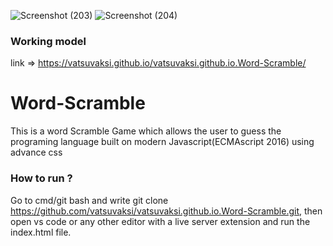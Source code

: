 ![Screenshot (203)](https://user-images.githubusercontent.com/62776100/96599556-ae9d9e80-130d-11eb-9fa9-844a4206c487.png)
![Screenshot (204)](https://user-images.githubusercontent.com/62776100/96599564-b0676200-130d-11eb-9d27-84beb0d8911e.png)


### Working model
link => https://vatsuvaksi.github.io/vatsuvaksi.github.io.Word-Scramble/
# Word-Scramble
This is a word Scramble Game which allows the user to guess the programing language built on modern Javascript(ECMAscript 2016) using advance css 
### How to run ?
Go to cmd/git bash and write git clone https://github.com/vatsuvaksi/vatsuvaksi.github.io.Word-Scramble.git,
then open vs code or any other editor with a live server extension and run the index.html file.

